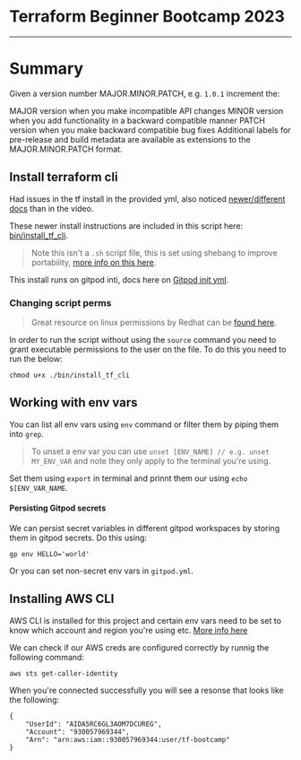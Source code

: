 # Terraform Beginner Bootcamp 2023

---

# Summary

Given a version number MAJOR.MINOR.PATCH, e.g. `1.0.1` increment the:

MAJOR version when you make incompatible API changes
MINOR version when you add functionality in a backward compatible manner
PATCH version when you make backward compatible bug fixes
Additional labels for pre-release and build metadata are available as extensions to the MAJOR.MINOR.PATCH format.

## Install terraform cli

Had issues in the tf install in the provided yml, also noticed [newer/different docs](https://developer.hashicorp.com/terraform/cli/commands) than in the video. 

These newer install instructions are included in this script here: [bin/install_tf_cli](./bin/install_tf_cli). 

> Note this isn't a `.sh` script file, this is set using shebang to improve portability, [more info on this here](https://en.wikipedia.org/wiki/Shebang_(Unix)#Portability).

This install runs on gitpod inti, docs here on [Gitpod init yml](https://www.gitpod.io/docs/configure/workspaces/tasks).

### Changing script perms

> Great resource on linux permissions by Redhat can be [found here](https://www.redhat.com/sysadmin/linux-file-permissions-explained).

In order to run the script without using the `source` command you need to grant executable permissions to the user on the file. To do this you need to run the below:

```
chmod u+x ./bin/install_tf_cli
```


## Working with env vars

You can list all env vars using `env` command or filter them by piping them into `grep`.

> To unset a env var you can use `unset [ENV_NAME] // e.g. unset MY_ENV_VAR` and note they only apply to the terminal you're using.

Set them using `export` in terminal and prinnt them our using `echo $[ENV_VAR_NAME`.  

#### Persisting Gitpod secrets

We can persist secret variables in different gitpod workspaces by storing them in gitpod secrets. Do this using:

```
gp env HELLO='world'
```

Or you can set non-secret env vars in `gitpod.yml`.

## Installing AWS CLI

AWS CLI is installed for this project and certain env vars need to be set to know which account and region you're using etc. [More info here](https://docs.aws.amazon.com/cli/latest/userguide/getting-started-install.html)

We can check if our AWS creds are configured correctly by runnig the following command:

```
aws sts get-caller-identity
```

When you're connected successfully you will see a resonse that looks like the following:

```
{
    "UserId": "AIDA5RC6GL3AOM7DCUREG",
    "Account": "930057969344",
    "Arn": "arn:aws:iam::930057969344:user/tf-bootcamp"
}
```